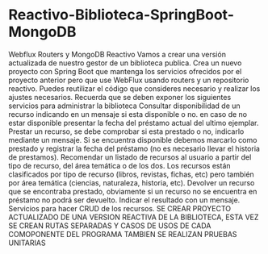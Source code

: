 # Reactivo-Biblioteca-SpringBoot-MongoDB
Webflux Routers y MongoDB Reactivo Vamos a crear una versión actualizada de nuestro gestor de un biblioteca publica.  Crea un nuevo proyecto con Spring Boot que mantenga los servicios ofrecidos por el proyecto anterior pero que use WebFlux usando routers y un repositorio reactivo. Puedes reutilizar el código que consideres necesario y realizar los ajustes necesarios.   Recuerda que se deben exponer los siguientes servicios para administrar la biblioteca Consultar disponibilidad de un recurso indicando en un mensaje si esta disponible o no. en caso de no estar disponible presentar la fecha del préstamo actual del ultimo ejemplar. Prestar un recurso, se debe comprobar si esta prestado o no, indicarlo mediante un mensaje. Si se encuentra disponible debemos marcarlo como prestado y registrar la fecha del préstamo (no es necesario llevar el historia de prestamos). Recomendar un listado de recursos al usuario a partir del tipo de recurso, del área temática o de los dos. Los recursos están clasificados por tipo de recurso (libros, revistas, fichas, etc) pero también por área temática (ciencias, naturaleza, historia, etc). Devolver un recurso que se encontraba prestado, obviamente si un recurso no se encuentra en préstamo no podrá ser devuelto. Indicar el resultado con un mensaje. Servicios para hacer CRUD de los recursos. 
SE CREAR PROYECTO ACTUALIZADO DE UNA VERSION REACTIVA DE LA BIBLIOTECA, ESTA VEZ SE CREAN RUTAS SEPARADAS Y CASOS DE USOS DE CADA COMOPONENTE DEL PROGRAMA TAMBIEN SE REALIZAN PRUEBAS
UNITARIAS
